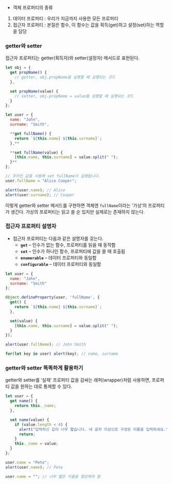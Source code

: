 - 객체 프로퍼티의 종류
1. 데이터 프로퍼티 : 우리가 지금까지 사용한 모든 프로퍼티
2. 접근자 프로퍼티 : 본질은 함수, 이 함수는 값을 획득(get)하고 설정(set)하는 역할을 담당

### getter와 setter

접근자 프로퍼티는 getter(획득자)와 setter(설정자) 메서드로 표현된다.

```jsx
let obj = {
  get propName() {
    // getter, obj.propName을 실행할 때 실행되는 코드
  },

  set propName(value) {
    // setter, obj.propName = value를 실행할 때 실행되는 코드
  }
};
```

```jsx
let user = {
  name: "John",
  surname: "Smith",

  **get fullName() {
    return `${this.name} ${this.surname}`;
  },**

  **set fullName(value) {
    [this.name, this.surname] = value.split(" ");
  }**
};

// 주어진 값을 사용해 set fullName이 실행됩니다.
user.fullName = "Alice Cooper";

alert(user.name); // Alice
alert(user.surname); // Cooper
```

이렇게 getter와 setter 메서드를 구현하면 객체엔 `fullName`이라는 '가상’의 프로퍼티가 생긴다. 가상의 프로퍼티는 읽고 쓸 순 있지만 실제로는 존재하지 않는다.

### 접근자 프로퍼티 설명자

- 접근자 프로퍼티는 다음과 같은 설명자를 갖는다.
    - **`get`** – 인수가 없는 함수, 프로퍼티를 읽을 때 동작함
    - **`set`** – 인수가 하나인 함수, 프로퍼티에 값을 쓸 때 호출됨
    - **`enumerable`** – 데이터 프로퍼티와 동일함
    - **`configurable`** – 데이터 프로퍼티와 동일함

```jsx
let user = {
  name: "John",
  surname: "Smith"
};

Object.defineProperty(user, 'fullName', {
  get() {
    return `${this.name} ${this.surname}`;
  },

  set(value) {
    [this.name, this.surname] = value.split(" ");
  }
});

alert(user.fullName); // John Smith

for(let key in user) alert(key); // name, surname
```

### getter와 setter 똑똑하게 활용하기

getter와 setter를 ‘실제’ 프로퍼티 값을 감싸는 래퍼(wrapper)처럼 사용하면, 프로퍼티 값을 원하는 대로 통제할 수 있다.

```jsx
let user = {
  get name() {
    return this._name;
  },

  set name(value) {
    if (value.length < 4) {
      alert("입력하신 값이 너무 짧습니다. 네 글자 이상으로 구성된 이름을 입력하세요.");
      return;
    }
    this._name = value;
  }
};

user.name = "Pete";
alert(user.name); // Pete

user.name = ""; // 너무 짧은 이름을 할당하려 함
```